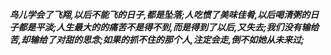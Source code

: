 ***鸟儿学会了飞翔,以后不能飞的日子,都是坠落;人吃惯了美味佳肴,以后喝清粥的日子都是平淡;人生最大的的痛苦不是得不到,而是得到了以后,又失去;我们没有输给苦,却输给了对甜的思念;如果的抓不住的那个人,注定会走,倒不如她从未来过;***